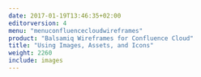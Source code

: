 ```yaml
---
date: 2017-01-19T13:46:35+02:00
editorversion: 4
menu: "menuconfluencecloudwireframes"
product: "Balsamiq Wireframes for Confluence Cloud"
title: "Using Images, Assets, and Icons"
weight: 2260
include: images
---
```


